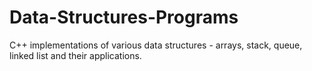 # Data-Structures-Programs
C++ implementations of various data structures - arrays, stack, queue, linked list and their applications.

